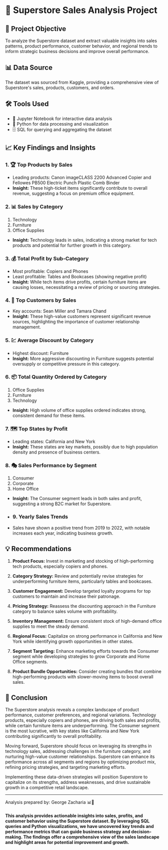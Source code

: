 # 🏪 Superstore Sales Analysis Project

## 🎯 Project Objective
To analyze the Superstore dataset and extract valuable insights into sales patterns, product performance, customer behavior, and regional trends to inform strategic business decisions and improve overall performance.

## 📊 Data Source
The dataset was sourced from Kaggle, providing a comprehensive view of Superstore's sales, products, customers, and orders.

## 🛠️ Tools Used
- 📓 Jupyter Notebook for interactive data analysis
- 🐍 Python for data processing and visualization
- 🗄️ SQL for querying and aggregating the dataset

## 📈 Key Findings and Insights

### 1. 🏆 Top Products by Sales
- Leading products: Canon imageCLASS 2200 Advanced Copier and Fellowes PB500 Electric Punch Plastic Comb Binder
- **Insight:** These high-ticket items significantly contribute to overall revenue, suggesting a focus on premium office equipment.

### 2. 📊 Sales by Category
1. Technology
2. Furniture
3. Office Supplies
- **Insight:** Technology leads in sales, indicating a strong market for tech products and potential for further growth in this category.

### 3. 💰 Total Profit by Sub-Category
- Most profitable: Copiers and Phones
- Least profitable: Tables and Bookcases (showing negative profit)
- **Insight:** While tech items drive profits, certain furniture items are causing losses, necessitating a review of pricing or sourcing strategies.

### 4. 👥 Top Customers by Sales
- Key accounts: Sean Miller and Tamara Chand
- **Insight:** These high-value customers represent significant revenue sources, highlighting the importance of customer relationship management.

### 5. 💹 Average Discount by Category
- Highest discount: Furniture
- **Insight:** More aggressive discounting in Furniture suggests potential oversupply or competitive pressure in this category.

### 6. 📦 Total Quantity Ordered by Category
1. Office Supplies
2. Furniture
3. Technology
- **Insight:** High volume of office supplies ordered indicates strong, consistent demand for these items.

### 7. 🗺️ Top States by Profit
- Leading states: California and New York
- **Insight:** These states are key markets, possibly due to high population density and presence of business centers.

### 8. 🎭 Sales Performance by Segment
1. Consumer
2. Corporate
3. Home Office
- **Insight:** The Consumer segment leads in both sales and profit, suggesting a strong B2C market for Superstore.

- ### 9. Yearly Sales Trends
- Sales have shown a positive trend from 2019 to 2022, with notable increases each year, indicating business growth.


## 💡 Recommendations

1. **Product Focus:** Invest in marketing and stocking of high-performing tech products, especially copiers and phones.

2. **Category Strategy:** Review and potentially revise strategies for underperforming furniture items, particularly tables and bookcases.

3. **Customer Engagement:** Develop targeted loyalty programs for top customers to maintain and increase their patronage.

4. **Pricing Strategy:** Reassess the discounting approach in the Furniture category to balance sales volume with profitability.

5. **Inventory Management:** Ensure consistent stock of high-demand office supplies to meet the steady demand.

6. **Regional Focus:** Capitalize on strong performance in California and New York while identifying growth opportunities in other states.

7. **Segment Targeting:** Enhance marketing efforts towards the Consumer segment while developing strategies to grow Corporate and Home Office segments.

8. **Product Bundle Opportunities:** Consider creating bundles that combine high-performing products with slower-moving items to boost overall sales.

## 🏁 Conclusion

The Superstore analysis reveals a complex landscape of product performance, customer preferences, and regional variations. Technology products, especially copiers and phones, are driving both sales and profits, while certain furniture items are underperforming. The Consumer segment is the most lucrative, with key states like California and New York contributing significantly to overall profitability.

Moving forward, Superstore should focus on leveraging its strengths in technology sales, addressing challenges in the furniture category, and nurturing high-value customer relationships. Superstore can enhance its performance across all segments and regions by optimizing product mix, refining pricing strategies, and targeting marketing efforts.

Implementing these data-driven strategies will position Superstore to capitalize on its strengths, address weaknesses, and drive sustainable growth in a competitive retail landscape.

---

Analysis prepared by: George Zacharia 📊🛒


#### This analysis provides actionable insights into sales, profits, and customer behavior using the Superstore dataset. By leveraging SQL queries and Python visualizations, we have uncovered key trends and performance metrics that can guide business strategy and decision-making. The findings offer a comprehensive view of the sales landscape and highlight areas for potential improvement and growth.

